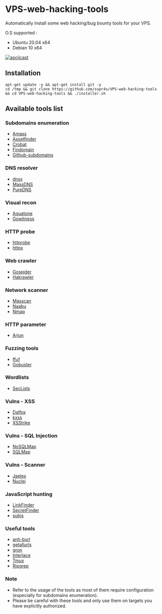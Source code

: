 # VPS-web-hacking-tools

Automatically install some web hacking/bug bounty tools for your VPS.

O.S supported : 

- Ubuntu 20.04 x64
- Debian 10 x64


[![asciicast](https://asciinema.org/a/BUcUNELm2BspnEIdHoFXQPyHY.svg)](https://asciinema.org/a/BUcUNELm2BspnEIdHoFXQPyHY)



## Installation 

```
apt-get update -y && apt-get install git -y
cd /tmp && git clone https://github.com/supr4s/VPS-web-hacking-tools && cd VPS-web-hacking-tools && ./installer.sh
```

## Available tools list

### Subdomains enumeration

- [Amass](https://github.com/OWASP/Amass)
- [Assetfinder](https://github.com/tomnomnom/assetfinder)
- [Crobat](https://github.com/Cgboal/SonarSearch)
- [Findomain](https://github.com/Findomain/Findomain)
- [Github-subdomains](https://github.com/gwen001/github-subdomains)

### DNS resolver

- [dnsx](https://github.com/projectdiscovery/dnsx)
- [MassDNS](https://github.com/blechschmidt/massdns)
- [PureDNS](https://github.com/d3mondev/puredns)

### Visual recon

- [Aquatone](https://github.com/michenriksen/aquatone)
- [Gowitness](https://github.com/sensepost/gowitness)

### HTTP probe

- [httprobe](https://github.com/tomnomnom/httprobe)
- [httpx](https://github.com/projectdiscovery/httpx)

### Web crawler

- [Gospider](https://github.com/jaeles-project/gospider)
- [Hakrawler](https://github.com/hakluke/hakrawler)

### Network scanner

- [Masscan](https://github.com/robertdavidgraham/masscan)
- [Naabu](https://github.com/projectdiscovery/naabu)
- [Nmap](https://nmap.org/)

### HTTP parameter

- [Arjun](https://github.com/s0md3v/Arjun)

### Fuzzing tools

- [ffuf](https://github.com/ffuf/ffuf)
- [Gobuster](https://github.com/OJ/gobuster)

### Wordlists

- [SecLists](https://github.com/danielmiessler/SecLists)

### Vulns - XSS

- [Dalfox](https://github.com/hahwul/dalfox)
- [kxss](https://github.com/tomnomnom/hacks/tree/master/kxss)
- [XSStrike](https://github.com/s0md3v/XSStrike)

### Vulns - SQL Injection

- [NoSQLMap](https://github.com/codingo/NoSQLMap)
- [SQLMap](https://github.com/sqlmapproject/sqlmap)

### Vulns - Scanner

- [Jaeles](https://github.com/jaeles-project/jaeles)
- [Nuclei](https://github.com/projectdiscovery/nuclei)

### JavaScript hunting

- [LinkFinder](https://github.com/GerbenJavado/LinkFinder)
- [SecretFinder](https://github.com/m4ll0k/SecretFinder)
- [subjs](https://github.com/lc/subjs)

### Useful tools

- [anti-burl](https://github.com/tomnomnom/hacks/tree/master/anti-burl)
- [getallurls](https://github.com/lc/hacks/tree/master/getallurls)
- [gron](https://github.com/tomnomnom/gron)
- [Interlace](https://github.com/codingo/Interlace)
- [Tmux](https://github.com/tmux/tmux)
- [Ripgrep](https://github.com/BurntSushi/ripgrep)

### Note

- Refer to the usage of the tools as most of them require configuration (especially for subdomains enumeration).
- Please be careful with these tools and only use them on targets you have explicitly authorized.
